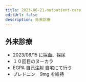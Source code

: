 ```yaml
---
title: 2023-06-21-outpatient-care
editUrl: false
description: 外来診療
---
```


## 外来診療

* 2023/06/15 に採血、採尿
* １０回目のヌーカラ
* EGPA 自己注射 自宅にて行う
* プレドニン　9mg を維持
